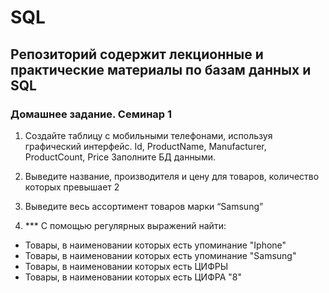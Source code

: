 # SQL
Репозиторий содержит лекционные и практические материалы по базам данных и SQL
----
### Домашнее задание. Семинар 1

1. Создайте таблицу с мобильными телефонами, используя графический интерфейс.
Id, ProductName, Manufacturer, ProductCount, Price
Заполните БД данными.

2. Выведите название, производителя и цену для товаров, количество которых превышает 2

3. Выведите весь ассортимент товаров марки “Samsung”

4. *** С помощью регулярных выражений найти:
- Товары, в наименовании которых есть упоминание "Iphone"
- Товары, в наименовании которых есть упоминание "Samsung"
- Товары, в наименовании которых есть ЦИФРЫ
- Товары, в наименовании которых есть ЦИФРА "8"

